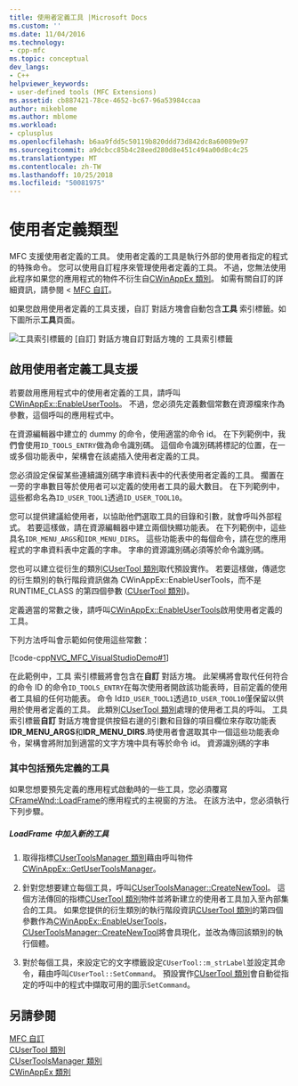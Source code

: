 ```yaml
---
title: 使用者定義工具 |Microsoft Docs
ms.custom: ''
ms.date: 11/04/2016
ms.technology:
- cpp-mfc
ms.topic: conceptual
dev_langs:
- C++
helpviewer_keywords:
- user-defined tools (MFC Extensions)
ms.assetid: cb887421-78ce-4652-bc67-96a53984ccaa
author: mikeblome
ms.author: mblome
ms.workload:
- cplusplus
ms.openlocfilehash: b6aa9fdd5c50119b820ddd73d842dc8a60089e97
ms.sourcegitcommit: a9dcbcc85b4c28eed280d8e451c494a00d8c4c25
ms.translationtype: MT
ms.contentlocale: zh-TW
ms.lasthandoff: 10/25/2018
ms.locfileid: "50081975"
---
```

# <a name="user-defined-tools"></a>使用者定義類型

MFC 支援使用者定義的工具。 使用者定義的工具是執行外部的使用者指定的程式的特殊命令。 您可以使用自訂程序來管理使用者定義的工具。 不過，您無法使用此程序如果您的應用程式的物件不衍生自[CWinAppEx 類別](../mfc/reference/cwinappex-class.md)。 如需有關自訂的詳細資訊，請參閱 < [MFC 自訂](../mfc/customization-for-mfc.md)。

如果您啟用使用者定義的工具支援，自訂 對話方塊會自動包含**工具** 索引標籤。如下圖所示**工具**頁面。

![工具索引標籤的 [自訂] 對話方塊](../mfc/media/custdialogboxtoolstab.png "custdialogboxtoolstab")自訂對話方塊的 工具索引標籤

## <a name="enabling-user-defined-tools-support"></a>啟用使用者定義工具支援

若要啟用應用程式中的使用者定義的工具，請呼叫[CWinAppEx::EnableUserTools](../mfc/reference/cwinappex-class.md#enableusertools)。 不過，您必須先定義數個常數在資源檔來作為參數，這個呼叫的應用程式中。

在資源編輯器中建立的 dummy 的命令，使用適當的命令 id。 在下列範例中，我們會使用`ID_TOOLS_ENTRY`做為命令識別碼。 這個命令識別碼將標記的位置，在一或多個功能表中，架構會在該處插入使用者定義的工具。

您必須設定保留某些連續識別碼字串資料表中的代表使用者定義的工具。 擱置在一旁的字串數目等於使用者可以定義的使用者工具的最大數目。 在下列範例中，這些都命名為`ID_USER_TOOL1`透過`ID_USER_TOOL10`。

您可以提供建議給使用者，以協助他們選取工具的目錄和引數，就會呼叫外部程式。 若要這樣做，請在資源編輯器中建立兩個快顯功能表。 在下列範例中，這些具名`IDR_MENU_ARGS`和`IDR_MENU_DIRS`。 這些功能表中的每個命令，請在您的應用程式的字串資料表中定義的字串。 字串的資源識別碼必須等於命令識別碼。

您也可以建立從衍生的類別[CUserTool 類別](../mfc/reference/cusertool-class.md)取代預設實作。 若要這樣做，傳遞您的衍生類別的執行階段資訊做為 CWinAppEx::EnableUserTools，而不是 RUNTIME_CLASS 的第四個參數 ([CUserTool 類別](../mfc/reference/cusertool-class.md))。

定義適當的常數之後，請呼叫[CWinAppEx::EnableUserTools](../mfc/reference/cwinappex-class.md#enableusertools)啟用使用者定義的工具。

下列方法呼叫會示範如何使用這些常數：

[!code-cpp[NVC_MFC_VisualStudioDemo#1](../mfc/codesnippet/cpp/user-defined-tools_1.cpp)]

在此範例中，工具 索引標籤將會包含在**自訂** 對話方塊。 此架構將會取代任何符合的命令 ID 的命令`ID_TOOLS_ENTRY`在每次使用者開啟該功能表時，目前定義的使用者工具組的任何功能表。 命令 Id`ID_USER_TOOL1`透過`ID_USER_TOOL10`僅保留以供用於使用者定義的工具。 此類別[CUserTool 類別](../mfc/reference/cusertool-class.md)處理的使用者工具的呼叫。 工具 索引標籤**自訂** 對話方塊會提供按鈕右邊的引數和目錄的項目欄位來存取功能表**IDR_MENU_ARGS**和**IDR_MENU_DIRS**.時使用者會選取其中一個這些功能表命令，架構會將附加到適當的文字方塊中具有等於命令 id。 資源識別碼的字串

### <a name="including-predefined-tools"></a>其中包括預先定義的工具

如果您想要預先定義的應用程式啟動時的一些工具，您必須覆寫[CFrameWnd::LoadFrame](../mfc/reference/cframewnd-class.md#loadframe)的應用程式的主視窗的方法。 在該方法中，您必須執行下列步驟。

##### <a name="to-add-new-tools-in-loadframe"></a>LoadFrame 中加入新的工具

1. 取得指標[CUserToolsManager 類別](../mfc/reference/cusertoolsmanager-class.md)藉由呼叫物件[CWinAppEx::GetUserToolsManager](../mfc/reference/cwinappex-class.md#getusertoolsmanager)。

1. 針對您想要建立每個工具，呼叫[CUserToolsManager::CreateNewTool](../mfc/reference/cusertoolsmanager-class.md#createnewtool)。 這個方法傳回的指標[CUserTool 類別](../mfc/reference/cusertool-class.md)物件並將新建立的使用者工具加入至內部集合的工具。 如果您提供的衍生類別的執行階段資訊[CUserTool 類別](../mfc/reference/cusertool-class.md)的第四個參數作為[CWinAppEx::EnableUserTools](../mfc/reference/cwinappex-class.md#enableusertools)， [CUserToolsManager::CreateNewTool](../mfc/reference/cusertoolsmanager-class.md#createnewtool)將會具現化，並改為傳回該類別的執行個體。

1. 對於每個工具，來設定它的文字標籤設定`CUserTool::m_strLabel`並設定其命令，藉由呼叫`CUserTool::SetCommand`。 預設實作[CUserTool 類別](../mfc/reference/cusertool-class.md)會自動從指定的呼叫中的程式中擷取可用的圖示`SetCommand`。

## <a name="see-also"></a>另請參閱

[MFC 自訂](../mfc/customization-for-mfc.md)<br/>
[CUserTool 類別](../mfc/reference/cusertool-class.md)<br/>
[CUserToolsManager 類別](../mfc/reference/cusertoolsmanager-class.md)<br/>
[CWinAppEx 類別](../mfc/reference/cwinappex-class.md)

